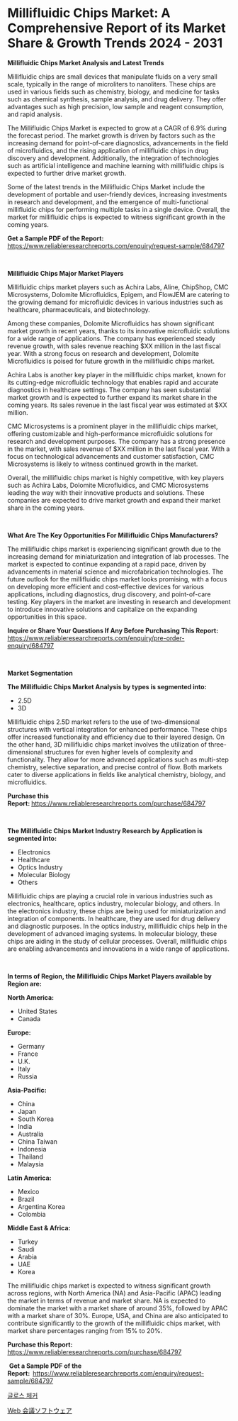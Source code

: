 <p><h1>Millifluidic Chips Market: A Comprehensive Report of its Market Share & Growth Trends 2024 - 2031</h1></p><p><strong>Millifluidic Chips Market Analysis and Latest Trends</strong></p>
<p><p>Millifluidic chips are small devices that manipulate fluids on a very small scale, typically in the range of microliters to nanoliters. These chips are used in various fields such as chemistry, biology, and medicine for tasks such as chemical synthesis, sample analysis, and drug delivery. They offer advantages such as high precision, low sample and reagent consumption, and rapid analysis.</p><p>The Millifluidic Chips Market is expected to grow at a CAGR of 6.9% during the forecast period. The market growth is driven by factors such as the increasing demand for point-of-care diagnostics, advancements in the field of microfluidics, and the rising application of millifluidic chips in drug discovery and development. Additionally, the integration of technologies such as artificial intelligence and machine learning with millifluidic chips is expected to further drive market growth.</p><p>Some of the latest trends in the Millifluidic Chips Market include the development of portable and user-friendly devices, increasing investments in research and development, and the emergence of multi-functional millifluidic chips for performing multiple tasks in a single device. Overall, the market for millifluidic chips is expected to witness significant growth in the coming years.</p></p>
<p><strong>Get a Sample PDF of the Report:&nbsp;</strong> <a href="https://www.reliableresearchreports.com/enquiry/request-sample/684797">https://www.reliableresearchreports.com/enquiry/request-sample/684797</a></p>
<p>&nbsp;</p>
<p><strong>Millifluidic Chips Major Market Players</strong></p>
<p><p>Millifluidic chips market players such as Achira Labs, Aline, ChipShop, CMC Microsystems, Dolomite Microfluidics, Epigem, and FlowJEM are catering to the growing demand for microfluidic devices in various industries such as healthcare, pharmaceuticals, and biotechnology.</p><p>Among these companies, Dolomite Microfluidics has shown significant market growth in recent years, thanks to its innovative microfluidic solutions for a wide range of applications. The company has experienced steady revenue growth, with sales revenue reaching $XX million in the last fiscal year. With a strong focus on research and development, Dolomite Microfluidics is poised for future growth in the millifluidic chips market.</p><p>Achira Labs is another key player in the millifluidic chips market, known for its cutting-edge microfluidic technology that enables rapid and accurate diagnostics in healthcare settings. The company has seen substantial market growth and is expected to further expand its market share in the coming years. Its sales revenue in the last fiscal year was estimated at $XX million.</p><p>CMC Microsystems is a prominent player in the millifluidic chips market, offering customizable and high-performance microfluidic solutions for research and development purposes. The company has a strong presence in the market, with sales revenue of $XX million in the last fiscal year. With a focus on technological advancements and customer satisfaction, CMC Microsystems is likely to witness continued growth in the market.</p><p>Overall, the millifluidic chips market is highly competitive, with key players such as Achira Labs, Dolomite Microfluidics, and CMC Microsystems leading the way with their innovative products and solutions. These companies are expected to drive market growth and expand their market share in the coming years.</p></p>
<p>&nbsp;</p>
<p><strong>What Are The Key Opportunities For Millifluidic Chips Manufacturers?</strong></p>
<p><p>The millifluidic chips market is experiencing significant growth due to the increasing demand for miniaturization and integration of lab processes. The market is expected to continue expanding at a rapid pace, driven by advancements in material science and microfabrication technologies. The future outlook for the millifluidic chips market looks promising, with a focus on developing more efficient and cost-effective devices for various applications, including diagnostics, drug discovery, and point-of-care testing. Key players in the market are investing in research and development to introduce innovative solutions and capitalize on the expanding opportunities in this space.</p></p>
<p><strong>Inquire or Share Your Questions If Any Before Purchasing This Report:</strong> <a href="https://www.reliableresearchreports.com/enquiry/pre-order-enquiry/684797">https://www.reliableresearchreports.com/enquiry/pre-order-enquiry/684797</a></p>
<p>&nbsp;</p>
<p><strong>Market Segmentation</strong></p>
<p><strong>The Millifluidic Chips Market Analysis by types is segmented into:</strong></p>
<p><ul><li>2.5D</li><li>3D</li></ul></p>
<p><p>Millifluidic chips 2.5D market refers to the use of two-dimensional structures with vertical integration for enhanced performance. These chips offer increased functionality and efficiency due to their layered design. On the other hand, 3D millifluidic chips market involves the utilization of three-dimensional structures for even higher levels of complexity and functionality. They allow for more advanced applications such as multi-step chemistry, selective separation, and precise control of flow. Both markets cater to diverse applications in fields like analytical chemistry, biology, and microfluidics.</p></p>
<p><strong>Purchase this Report:&nbsp;</strong><a href="https://www.reliableresearchreports.com/purchase/684797">https://www.reliableresearchreports.com/purchase/684797</a></p>
<p>&nbsp;</p>
<p><strong>The Millifluidic Chips Market Industry Research by Application is segmented into:</strong></p>
<p><ul><li>Electronics</li><li>Healthcare</li><li>Optics Industry</li><li>Molecular Biology</li><li>Others</li></ul></p>
<p><p>Millifluidic chips are playing a crucial role in various industries such as electronics, healthcare, optics industry, molecular biology, and others. In the electronics industry, these chips are being used for miniaturization and integration of components. In healthcare, they are used for drug delivery and diagnostic purposes. In the optics industry, millifluidic chips help in the development of advanced imaging systems. In molecular biology, these chips are aiding in the study of cellular processes. Overall, millifluidic chips are enabling advancements and innovations in a wide range of applications.</p></p>
<p>&nbsp;</p>
<p><strong>In terms of Region, the Millifluidic Chips Market Players available by Region are:</strong></p>
<p>
    <p> <strong> North America: </strong>
        <ul>
            <li>United States</li>
            <li>Canada</li>
        </ul>
        </p> 
    <p> <strong> Europe: </strong>
        <ul>
            <li>Germany</li>
            <li>France</li>
            <li>U.K.</li>
            <li>Italy</li>
            <li>Russia</li>
        </ul>
        </p> 
    <p> <strong> Asia-Pacific: </strong>
        <ul>
            <li>China</li>
            <li>Japan</li>
            <li>South Korea</li>
            <li>India</li>
            <li>Australia</li>
            <li>China Taiwan</li>
            <li>Indonesia</li>
            <li>Thailand</li>
            <li>Malaysia</li>
        </ul>
        </p> 
    <p> <strong> Latin America: </strong>
        <ul>
            <li>Mexico</li>
            <li>Brazil</li>
            <li>Argentina Korea</li>
            <li>Colombia</li>
        </ul>
        </p> 
    <p> <strong> Middle East & Africa: </strong>
        <ul>
            <li>Turkey</li>
            <li>Saudi</li>
            <li>Arabia</li>
            <li>UAE</li>
            <li>Korea</li>
        </ul>
    </p>
    </p>
<p><p>The millifluidic chips market is expected to witness significant growth across regions, with North America (NA) and Asia-Pacific (APAC) leading the market in terms of revenue and market share. NA is expected to dominate the market with a market share of around 35%, followed by APAC with a market share of 30%. Europe, USA, and China are also anticipated to contribute significantly to the growth of the millifluidic chips market, with market share percentages ranging from 15% to 20%.</p></p>
<p><strong>Purchase this Report: </strong><a href="https://www.reliableresearchreports.com/purchase/684797">https://www.reliableresearchreports.com/purchase/684797</a></p>
<p>&nbsp;<strong>Get a Sample PDF of the Report:&nbsp;&nbsp;</strong><a href="https://www.reliableresearchreports.com/enquiry/request-sample/684797">https://www.reliableresearchreports.com/enquiry/request-sample/684797</a></p>
<p><strong></strong></p>
<p><p><a href="https://github.com/jntpkh496620/Market-Research-Report-List-1/blob/main/751402010523.md">글로스 체커</a></p><p><a href="https://github.com/lababdou/Market-Research-Report-List-3/blob/main/743030611477.md">Web 会議ソフトウェア</a></p></p>
